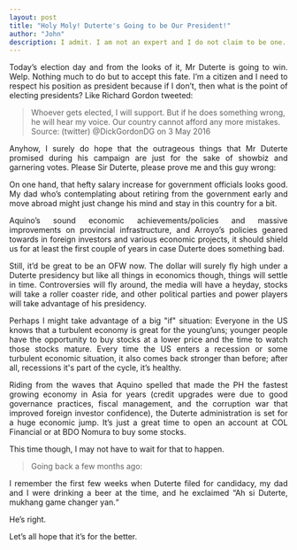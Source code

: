 ```yaml
---
layout: post
title: "Holy Moly! Duterte's Going to be Our President!"
author: "John"
description: I admit. I am not an expert and I do not claim to be one. How can I? I'm just an undergrad who hasn't gotten a glimpse yet of the industry; I haven't put in as much time as others had. But whenever I talk to people about putting their content out there, their voice on the matter, they would often tell me of not being good enough.
---
```


<p align="justify">Today’s election day and from the looks of it, Mr Duterte is going to win. Welp. Nothing much to do but to accept this fate. I’m a citizen and I need to respect his position as president because if I don’t, then what is the point of electing presidents? Like Richard Gordon tweeted:</p>

> Whoever gets elected, I will support. But if he does something wrong, he will hear my voice. Our country cannot afford any more mistakes.
> Source: (twitter) @DickGordonDG on 3 May 2016

<p align="justify">Anyhow, I surely do hope that the outrageous things that Mr Duterte promised during his campaign are just for the sake of showbiz and garnering votes. Please Sir Duterte, please prove me and this guy wrong:</p>
<p align="justify">On one hand, that hefty salary increase for government officials looks good. My dad who’s contemplating about retiring from the government early and move abroad might just change his mind and stay in this country for a bit.</p>
<p align="justify">Aquino’s sound economic achievements/policies and massive improvements on provincial infrastructure, and Arroyo’s policies geared towards in foreign investors and various economic projects, it should shield us for at least the first couple of years in case Duterte does something bad.</p>
<p align="justify">Still, it’d be great to be an OFW now. The dollar will surely fly high under a Duterte presidency but like all things in economics though, things will settle in time. Controversies will fly around, the media will have a heyday, stocks will take a roller coaster ride, and other political parties and power players will take advantage of his presidency.</p>
<p align="justify">Perhaps I might take advantage of a big "if" situation: Everyone in the US knows that a turbulent economy is great for the young’uns; younger people have the opportunity to buy stocks at a lower price and the time to watch those stocks mature. Every time the US enters a recession or some turbulent economic situation,  it also comes back stronger than before; after all, recessions it's part of the cycle, it’s healthy.</p>
<p align="justify">Riding from the waves that Aquino spelled that made the PH the fastest growing economy in Asia for years (credit upgrades were due to good governance practices, fiscal management, and the corruption war that improved foreign investor confidence), the Duterte administration is set for a huge economic jump. It’s just a great time to open an account at COL Financial or at BDO Nomura to buy some stocks.</p>
<p align="justify">This time though, I may not have to wait for that to happen.</p>

> Going back a few months ago:
<p align="justify">I remember the first few weeks when Duterte filed for candidacy, my dad and I were drinking a beer at the time, and he exclaimed “Ah si Duterte, mukhang game changer yan.“</p>
<p align="justify">He’s right.</p>
<p align="justify">Let’s all hope that it’s for the better.</p>
